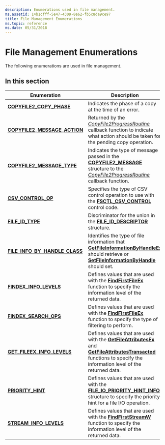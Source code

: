 ```yaml
---
description: Enumerations used in file management.
ms.assetid: 14b1cfff-5e47-4309-8e62-fb5c8da9ce97
title: File Management Enumerations
ms.topic: reference
ms.date: 05/31/2018
---
```


# File Management Enumerations

The following enumerations are used in file management.

## In this section



| Enumeration                                                                   | Description                                                                                                                                                                                                                                 |
|-------------------------------------------------------------------------------|---------------------------------------------------------------------------------------------------------------------------------------------------------------------------------------------------------------------------------------------|
| [**COPYFILE2\_COPY\_PHASE**](/windows/desktop/api/WinBase/ne-winbase-copyfile2_copy_phase)<br/>             | Indicates the phase of a copy at the time of an error.<br/>                                                                                                                                                                           |
| [**COPYFILE2\_MESSAGE\_ACTION**](/windows/desktop/api/WinBase/ne-winbase-copyfile2_message_action)<br/>     | Returned by the [*CopyFile2ProgressRoutine*](/windows/desktop/api/WinBase/nc-winbase-pcopyfile2_progress_routine) callback function to indicate what action should be taken for the pending copy operation.<br/>                                                             |
| [**COPYFILE2\_MESSAGE\_TYPE**](/windows/desktop/api/WinBase/ne-winbase-copyfile2_message_type)<br/>         | Indicates the type of message passed in the [**COPYFILE2\_MESSAGE**](/windows/desktop/api/WinBase/ns-winbase-copyfile2_message) structure to the [*CopyFile2ProgressRoutine*](/windows/desktop/api/WinBase/nc-winbase-pcopyfile2_progress_routine) callback function.<br/>                                       |
| [**CSV\_CONTROL\_OP**](/windows/desktop/api/WinIoCtl/ne-winioctl-csv_control_op)<br/>                         | Specifies the type of CSV control operation to use with the [**FSCTL\_CSV\_CONTROL**](/windows/win32/api/winioctl/ni-winioctl-fsctl_csv_control) control code.<br/>                                                                                                       |
| [**FILE\_ID\_TYPE**](/windows/desktop/api/WinBase/ne-winbase-file_id_type)<br/>                             | Discriminator for the union in the [**FILE\_ID\_DESCRIPTOR**](/windows/desktop/api/WinBase/ns-winbase-file_id_descriptor) structure.<br/>                                                                                                                                 |
| [**FILE\_INFO\_BY\_HANDLE\_CLASS**](/windows/win32/api/minwinbase/ne-minwinbase-file_info_by_handle_class)<br/> | Identifies the type of file information that [**GetFileInformationByHandleEx**](/windows/desktop/api/WinBase/nf-winbase-getfileinformationbyhandleex) should retrieve or [**SetFileInformationByHandle**](/windows/desktop/api/FileAPI/nf-fileapi-setfileinformationbyhandle) should set.<br/>                |
| [**FINDEX\_INFO\_LEVELS**](/windows/win32/api/minwinbase/ne-minwinbase-findex_info_levels)<br/>             | Defines values that are used with the [**FindFirstFileEx**](/windows/desktop/api/FileAPI/nf-fileapi-findfirstfileexa) function to specify the information level of the returned data.<br/>                                                                                 |
| [**FINDEX\_SEARCH\_OPS**](/windows/win32/api/minwinbase/ne-minwinbase-findex_search_ops)<br/>               | Defines values that are used with the [**FindFirstFileEx**](/windows/desktop/api/FileAPI/nf-fileapi-findfirstfileexa) function to specify the type of filtering to perform.<br/>                                                                                           |
| [**GET\_FILEEX\_INFO\_LEVELS**](/windows/win32/api/minwinbase/ne-minwinbase-get_fileex_info_levels)<br/>        | Defines values that are used with the [**GetFileAttributesEx**](/windows/desktop/api/FileAPI/nf-fileapi-getfileattributesexa) and [**GetFileAttributesTransacted**](/windows/desktop/api/WinBase/nf-winbase-getfileattributestransacteda) functions to specify the information level of the returned data.<br/> |
| [**PRIORITY\_HINT**](/windows/desktop/api/WinBase/ne-winbase-priority_hint)<br/>                            | Defines values that are used with the [**FILE\_IO\_PRIORITY\_HINT\_INFO**](/windows/desktop/api/WinBase/ns-winbase-file_io_priority_hint_info) structure to specify the priority hint for a file I/O operation.<br/>                                                      |
| [**STREAM\_INFO\_LEVELS**](/windows/desktop/api/fileapi/ne-fileapi-stream_info_levels)<br/>                 | Defines values that are used with the [**FindFirstStreamW**](/windows/desktop/api/fileapi/nf-fileapi-findfirststreamw) function to specify the information level of the returned data.<br/>                                                                               |



 

 

